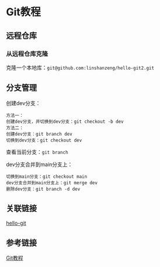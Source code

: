 # Git教程

## 远程仓库

### 从远程仓库克隆

克隆一个本地库：`git@github.com:linshanzeng/hello-git2.git`

## 分支管理

创建dev分支：

```text
方法一：
创建dev分支，并切换到dev分支：git checkout -b dev
方法二：
创建dev分支：git branch dev
切换到dev分支：git checkout dev
```

查看当前分支：`git branch`

dev分支合并到main分支上：

```text
切换到main分支：git checkout main
dev分支合并到main分支上：git merge dev
删除dev分支：git branch -d dev
```

## 关联链接

[hello-git](https://github.com/linshanzeng/hello-git)

## 参考链接

[Git教程](https://www.liaoxuefeng.com/wiki/896043488029600/898732792973664)
